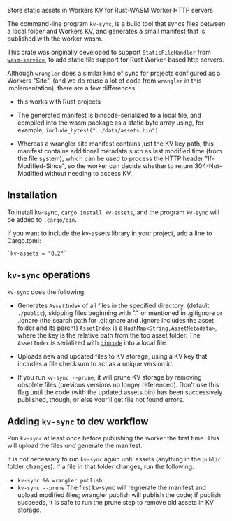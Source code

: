 Store static assets in Workers KV for Rust-WASM Worker HTTP servers

The command-line program `kv-sync`, is a build tool that syncs
files between a local folder and Workers KV,
and generates a small manifest that is published with the worker wasm.

This crate was originally developed to support `StaticFileHandler` from
[`wasm-service`](https://github.com/stevelr/wasm-service),
to add static file support for Rust Worker-based http servers.

Although `wrangler` does a similar kind of sync for projects 
configured as a Workers "Site", 
(and we do reuse a lot of code from `wrangler` in this implementation),
there are a few differences:

- this works with Rust projects
  
- The generated manifest is bincode-serialized to a local file, and
  compiled into the wasm package as a static byte array using,
  for example, `include_bytes!("../data/assets.bin")`.
  
- Whereas a wrangler site manifest contains just the KV key path,
  this manifest contains additional metadata such as last modified time
  (from the file system), which can be used to process the HTTP header
  "If-Modified-Since", so the worker can decide
  whether to return 304-Not-Modified without needing to access KV.
  

## Installation

To install kv-sync, `cargo install kv-assets`, and the program `kv-sync`
will be added to `.cargo/bin`. 

If you want to include the kv-assets library in your project, add a line
to Cargo.toml:

    `kv-assets = "0.2"`


## `kv-sync` operations

`kv-sync` does the following:

- Generates `AssetIndex` of all files in the specified directory,
  (default `./public`), skipping files beginning with "." 
  or mentioned in .gitignore or .ignore
  (the search path for .gitignore and .ignore includes the asset folder
  and its parent)
  `AssetIndex` is a `HashMap<String,AssetMetadata>`, where
  the key is the relative path from the top asset folder.
  The `AssetIndex` is serialized with 
  [`bincode`](https://crates.io/crates/bincode) into a local file.
  
- Uploads new and updated files to KV storage, using a KV key
  that includes a file checksum to act as a unique version id.
  
- If you run `kv-sync --prune`, it will prune KV storage
  by removing obsolete files (previous versions no longer referenced).
  Don't use this flag until the code (with the updated assets.bin) 
  has been successively published, though, or else your'll get file not found errors.
  
  
## Adding `kv-sync` to dev workflow

Run `kv-sync` at least once before publishing the worker the first time.
This will upload the files _and_ generate the manifest.

It is not necessary to run `kv-sync` again until assets (anything in the
`public` folder changes). If a file in that folder changes, run the
following:
  - `kv-sync && wrangler publish`
  - `kv-sync --prune`
The first kv-sync will regnerate the manifest and upload modified files;
wrangler publish will publish the code; if publish succeeds, it is safe
to run the prune step to remove old assets in KV storage.
    
